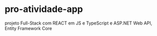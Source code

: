 # pro-atividade-app
projeto Full-Stack com REACT em JS e TypeScript e ASP.NET Web API, Entity Framework Core
